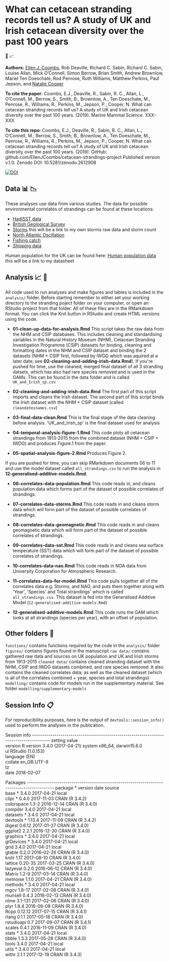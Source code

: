 # What can cetacean stranding records tell us? A study of UK and Irish cetacean diversity over the past 100 years

:whale2: :chart_with_upwards_trend:



__Authors:__
[Ellen J. Coombs](mailto:ellen.coombs.14@ucl.ac.uk), Rob Deaville, Richard C. Sabin, Richard C. Sabin, Louise Allan, Mick O’Connell, Simon Berrow, Brian Smith, Andrew Brownlow, Mariel Ten Doeschate, Rod Penrose, Ruth Williams, Matthew Perkins, Paul Jepson, and [Natalie Cooper](https://github.com/nhcooper123)


__To cite the paper__: Coombs, E.J., Deaville, R., Sabin, R. C., Allan, L., O’Connell, M., Berrow, S., Smith, B., Brownlow, A., Ten Doeschate, M., Penrose, R., Williams, R., Perkins, M., Jepson, P., Cooper, N. What can cetacean stranding records tell us? A study of UK and Irish cetacean diversity over the past 100 years. (2019). Marine Mammal Science. XXX-XXX 


__To cite this repo__: 
Coombs, E.J., Deaville, R., Sabin, R. C., Allan, L., O’Connell, M., Berrow, S., Smith, B., Brownlow, A., Ten Doeschate, M., Penrose, R., Williams, R., Perkins, M., Jepson, P., Cooper, N. What can cetacean stranding records tell us? A study of UK and Irish cetacean diversity over the past 100 years. (2019). GitHub: github.com/EllenJCoombs/cetacean-strandings-project Published version v.1.0. Zenodo DOI: 10.5281/zenodo.2612908

[![DOI](https://zenodo.org/badge/DOI/10.5281/zenodo.2612908.svg)](https://doi.org/10.5281/zenodo.2612908)


## Data :bar_chart: :chart_with_downwards_trend: 

These analyses use data from various studies. The data for possible environmental correlates of strandings can be found at these locations: 

- [HadISST data](https://www.metoffice.gov.uk/hadobs/hadisst/data/download.html)
- [British Geological Survey](http://www.geomag.bgs.ac.uk/data_service/data/magnetic_indices/k_indices.html)
- [Storms](../blob/master/LICENSE) this will be a link to my own storms raw data and storm count
- [North Atlantic Oscillation](https://climatedataguide.ucar.edu/sites/default/files/nao_station_annual.txt)
- [Fishing catch](https://www.ices.dk/marine-data/dataset-collections/Pages/Fish-catch-and-stock-assessment.aspx) 
- [Shipping data](https://www.gov.uk/government/collections/maritime-and-shipping-statistics)

Human population for the UK can be found here: 
[Human population data](../blob/master/LICENSE) this will be a link to my datasheet 


## Analysis :chart_with_upwards_trend: :whale2:
All code used to run analyses and make figures and tables is included in the `analysis/` folder. Before starting remember to either set your working directory to the stranding poject folder on your computer, or open an RStudio project from that folder. All of these files are in the RMarkdown format. You can click the Knit button in RStudio and create HTML versions using the code. 

* **01-clean-up-data-for-analysis.Rmd** This script takes the raw data from the NHM and CSIP databases. This includes cleaning and standardising variables in the Natural History Museum (NHM), Cetacean Stranding Investigation Programme (CSIP) datasets for binding, cleaning and formatting dates in the NHM and CSIP dataset and binding the 2 datasets (NHM + CSIP first, followed by IWDG which was aquired at a later date; see **02-cleaning-and-adding-irish-data.Rmd**). If you're pushed for time, use the cleaned, merged final dataset of all 3 stranding datsets, which has also had rare species removed and is used in the GAMs. This can be found in the data folder and is called `UK_and_Irish_sp.csv`

* **02-cleaning-and-adding-irish-data.Rmd** The first part of this script imports and cleans the Irish dataset. The second part of this script binds the Irish dataset with the NHM + CSIP dataset (called `cleandatesnames.csv`)

* **03-final-data-clean.Rmd** This is the final stage of the data cleaning before analysis.
'UK_and_Irish_sp' is the final dataset used for analysis 

* **04-temporal-analysis-figure-1.Rmd** This code plots all cetacean strandings from 1913-2015 from the combined dataset (NHM + CSIP + IWDG) and produces Figure.1 from the paper. 

* **05-spatial-analysis-figure-2.Rmd** Produces Figure 2. 

If you are pushed for time, you can skip RMarkdown documents 06 to 11 and use the model dataset called `all_strandings.csv` to run the analysis in **12-generalised-additive-models.Rmd**. 

* **06-correlates-data-population.Rmd** This code reads in, and cleans population data which forms part of the dataset of possible correlates of strandings.

* **07-correlates-data-storms.Rmd** This code reads in and cleans storm data which will form part of the dataset of possible correlates of strandings. 

* **08-correlates-data-geomagnetic.Rmd** This code reads in and cleans geomagnetic data which will form part of the dataset of possible correlates of strandings. 

* **09-correlates-data-sst.Rmd** This code reads in and cleans sea surface temperature (SST) data which will form part of the dataset of possible correlates of strandings. 

* **10-correlates-data-nao.Rmd** This code reads in NOA data from University Corporation for Atmospheric Research.

* **11-correlates-data-for-model.Rmd** This code pulls together all of the correlates data e.g. Storms, and NAO, and puts them together along with 'Year', 'Species' and Total strandings' which is called `all_strandings.csv`. This dataset is fed into the Generalised Additive Model (`12-generalised-additive-models.Rmd`)

* **12-generalised-additive-models.Rmd** This code runs the GAM which looks at all strandings (species per year), with an offset of population.


## Other folders :file_folder:
`functions/` contains functions required by the code in the `analysis/` folder 
`figures/` contains figures found in the manuscript 
`raw data/` contains gathered raw data and sources on UK population and UK and Irish storms from 1913-2015
`cleaned data/` contains cleaned stranding dataset with the NHM, CSIP and IWDG datasets combined, and rare species removed. It also contains the cleaned correlates data; as well as the cleaned dataset (which is all of the correlates combined + year, species and total strandings) 
`modelling/` contains code for models run in the supplementary material. See folder `modelling/supplementary-models`

## Session Info :clipboard:
For reproducibility purposes, here is the output of `devtools::session_info()` used to perform the analyses in the publication.

Session info ---------------------------------------------------------------------------------------
 setting  value                       
 version  R version 3.4.0 (2017-04-21)
 system   x86_64, darwin15.6.0        
 ui       RStudio (1.0.153)           
 language (EN)                        
 collate  en_GB.UTF-8                 
 tz       <NA>                        
 date     2018-02-07                  

Packages -------------------------------------------------------------------------------------------
 package    * version date       source        
 base       * 3.4.0   2017-04-21 local  
 clipr      * 0.4.0   2017-11-03 CRAN (R 3.4.2)  
 colorspace   1.3-2   2016-12-14 CRAN (R 3.4.0)   
 compiler     3.4.0   2017-04-21 local  
 datasets   * 3.4.0   2017-04-21 local           
 devtools   * 1.13.4  2017-11-09 CRAN (R 3.4.2)  
 digest       0.6.12  2017-01-27 CRAN (R 3.4.0)   
 ggplot2      2.2.1   2016-12-30 CRAN (R 3.4.0)  
 graphics   * 3.4.0   2017-04-21 local           
 grDevices  * 3.4.0   2017-04-21 local           
 grid         3.4.0   2017-04-21 local           
 gtable       0.2.0   2016-02-26 CRAN (R 3.4.0)  
 knitr        1.17    2017-08-10 CRAN (R 3.4.0)  
 lattice      0.20-35 2017-03-25 CRAN (R 3.4.0)  
 lazyeval     0.2.0   2016-06-12 CRAN (R 3.4.0)  
 Matrix       1.2-9   2017-03-14 CRAN (R 3.4.0)  
 memoise      1.1.0   2017-04-21 CRAN (R 3.4.0)  
 methods    * 3.4.0   2017-04-21 local           
 mgcv         1.8-17  2017-02-08 CRAN (R 3.4.0)  
 munsell      0.4.3   2016-02-13 CRAN (R 3.4.0)  
 nlme         3.1-131 2017-02-06 CRAN (R 3.4.0)  
 plyr         1.8.4   2016-06-08 CRAN (R 3.4.0)  
 Rcpp         0.12.12 2017-07-15 CRAN (R 3.4.1)  
 rlang        0.1.1   2017-05-18 CRAN (R 3.4.0)  
 rstudioapi   0.7     2017-09-07 CRAN (R 3.4.1)  
 scales       0.4.1   2016-11-09 CRAN (R 3.4.0)  
 stats      * 3.4.0   2017-04-21 local           
 tibble       1.3.3   2017-05-28 CRAN (R 3.4.0)  
 tools        3.4.0   2017-04-21 local           
 utils      * 3.4.0   2017-04-21 local           
 withr        2.1.1   2017-12-19 CRAN (R 3.4.3)  
